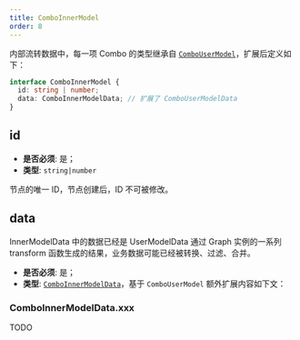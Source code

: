 ```yaml
---
title: ComboInnerModel
order: 8
---
```


内部流转数据中，每一项 Combo 的类型继承自 [`ComboUserModel`](./ComboUserModel.zh.md)，扩展后定义如下：

```typescript
interface ComboInnerModel {
  id: string | number;
  data: ComboInnerModelData; // 扩展了 ComboUserModelData
}
```

## id

- **是否必须**: 是；
- **类型**: `string|number`

节点的唯一 ID，节点创建后，ID 不可被修改。

## data

InnerModelData 中的数据已经是 UserModelData 通过 Graph 实例的一系列 transform 函数生成的结果，业务数据可能已经被转换、过滤、合并。

- **是否必须**: 是；
- **类型**: [`ComboInnerModelData`](#comboinnermodeldataxxx)，基于 `ComboUserModel` 额外扩展内容如下文：

### ComboInnerModelData.xxx

TODO
